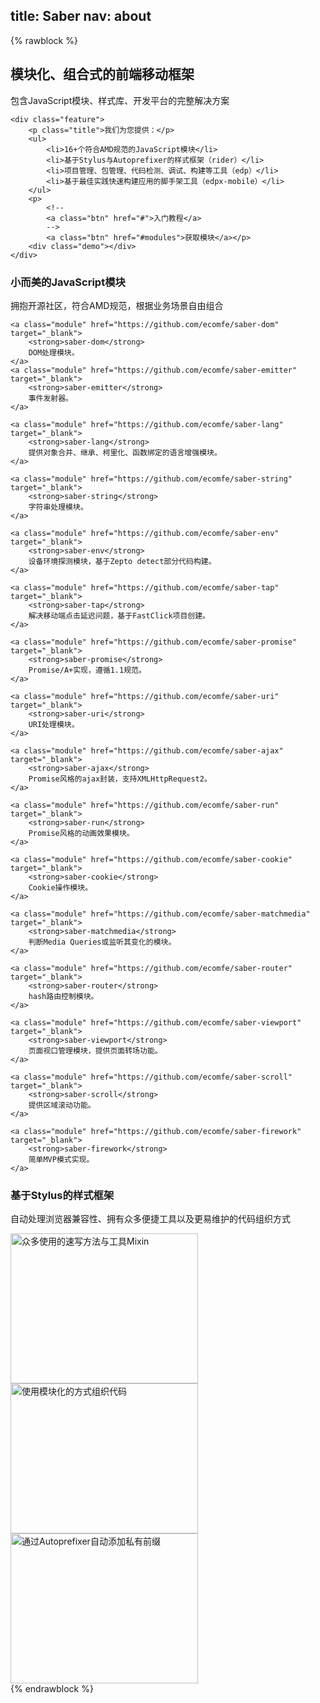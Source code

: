 title: Saber
nav: about
---

{% rawblock %}
<section class="intro">
    <div class="slogan">
        <h2>模块化、组合式的前端移动框架</h2>
        <p>包含JavaScript模块、样式库、开发平台的完整解决方案</p>
    </div>

    <div class="feature">
        <p class="title">我们为您提供：</p>
        <ul>
            <li>16+个符合AMD规范的JavaScript模块</li>
            <li>基于Stylus与Autoprefixer的样式框架（rider）</li>
            <li>项目管理、包管理、代码检测、调试、构建等工具（edp）</li>
            <li>基于最佳实践快速构建应用的脚手架工具（edpx-mobile）</li>
        </ul>
        <p>
            <!--
            <a class="btn" href="#">入门教程</a>
            -->
            <a class="btn" href="#modules">获取模块</a></p>
        <div class="demo"></div>
    </div>

</section>

<section class="package">
    <a name="modules"></a>
    <h3>小而美的JavaScript模块</h3>
    <p class="sub-text">拥抱开源社区，符合AMD规范，根据业务场景自由组合</p>

    <a class="module" href="https://github.com/ecomfe/saber-dom" target="_blank">
        <strong>saber-dom</strong>
        DOM处理模块。
    </a>
    <a class="module" href="https://github.com/ecomfe/saber-emitter" target="_blank">
        <strong>saber-emitter</strong>
        事件发射器。
    </a>

    <a class="module" href="https://github.com/ecomfe/saber-lang" target="_blank">
        <strong>saber-lang</strong>
        提供对象合并、继承、柯里化、函数绑定的语言增强模块。
    </a>

    <a class="module" href="https://github.com/ecomfe/saber-string" target="_blank">
        <strong>saber-string</strong>
        字符串处理模块。
    </a>

    <a class="module" href="https://github.com/ecomfe/saber-env" target="_blank">
        <strong>saber-env</strong>
        设备环境探测模块，基于Zepto detect部分代码构建。
    </a>

    <a class="module" href="https://github.com/ecomfe/saber-tap" target="_blank">
        <strong>saber-tap</strong>
        解决移动端点击延迟问题，基于FastClick项目创建。
    </a>
    
    <a class="module" href="https://github.com/ecomfe/saber-promise" target="_blank">
        <strong>saber-promise</strong>
        Promise/A+实现，遵循1.1规范。
    </a>

    <a class="module" href="https://github.com/ecomfe/saber-uri" target="_blank">
        <strong>saber-uri</strong>
        URI处理模块。
    </a>

    <a class="module" href="https://github.com/ecomfe/saber-ajax" target="_blank">
        <strong>saber-ajax</strong>
        Promise风格的ajax封装，支持XMLHttpRequest2。
    </a>

    <a class="module" href="https://github.com/ecomfe/saber-run" target="_blank">
        <strong>saber-run</strong>
        Promise风格的动画效果模块。
    </a>

    <a class="module" href="https://github.com/ecomfe/saber-cookie" target="_blank">
        <strong>saber-cookie</strong>
        Cookie操作模块。
    </a>

    <a class="module" href="https://github.com/ecomfe/saber-matchmedia" target="_blank">
        <strong>saber-matchmedia</strong>
        判断Media Queries或监听其变化的模块。
    </a>

    <a class="module" href="https://github.com/ecomfe/saber-router" target="_blank">
        <strong>saber-router</strong>
        hash路由控制模块。
    </a>

    <a class="module" href="https://github.com/ecomfe/saber-viewport" target="_blank">
        <strong>saber-viewport</strong>
        页面视口管理模块，提供页面转场功能。
    </a>

    <a class="module" href="https://github.com/ecomfe/saber-scroll" target="_blank">
        <strong>saber-scroll</strong>
        提供区域滚动功能。
    </a>

    <a class="module" href="https://github.com/ecomfe/saber-firework" target="_blank">
        <strong>saber-firework</strong>
        简单MVP模式实现。
    </a>
</section>

<section class="package">
    <h3>基于Stylus的样式框架</h3>
    <p class="sub-text">自动处理浏览器兼容性、拥有众多便捷工具以及更易维护的代码组织方式</p>
    <img class="preview" src="pic/preview-archer-1.png" width="300" height="240" alt="众多使用的速写方法与工具Mixin" />
    <img class="preview" src="pic/preview-archer-2.png" width="300" height="240" alt="使用模块化的方式组织代码" />
    <img class="preview" src="pic/preview-archer-3.png" width="300" height="240" alt="通过Autoprefixer自动添加私有前缀" />
</section>
{% endrawblock %}
